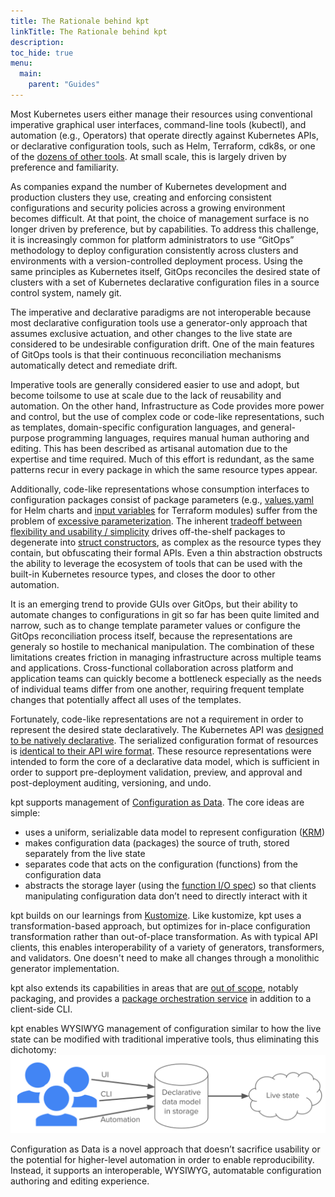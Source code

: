 ```yaml
---
title: The Rationale behind kpt
linkTitle: The Rationale behind kpt
description:
toc_hide: true
menu:
  main:
    parent: "Guides"
---
```


Most Kubernetes users either manage their resources using conventional imperative graphical user interfaces,
command-line tools (kubectl), and automation (e.g., Operators) that operate directly against Kubernetes APIs, or
declarative configuration tools, such as Helm, Terraform, cdk8s, or one of the
[dozens of other tools](https://docs.google.com/spreadsheets/d/1FCgqz1Ci7_VCz_wdh8vBitZ3giBtac_H8SBw4uxnrsE/edit#gid=0).
At small scale, this is largely driven by preference and familiarity.

As companies expand the number of Kubernetes development and production clusters they use, creating and enforcing
consistent configurations and security policies across a growing environment becomes difficult. At that point, the
choice of management surface is no longer driven by preference, but by capabilities. To address this challenge, it is
increasingly common for platform administrators to use “GitOps” methodology to deploy configuration consistently across
clusters and environments with a version-controlled deployment process. Using the same principles as Kubernetes itself,
GitOps reconciles the desired state of clusters with a set of Kubernetes declarative configuration files in a source
control system, namely git.   

The imperative and declarative paradigms are not interoperable because most declarative configuration tools use a
generator-only approach that assumes exclusive actuation, and other changes to the live state are considered to be
undesirable configuration drift. One of the main features of GitOps tools is that their continuous reconciliation
mechanisms automatically detect and remediate drift.

Imperative tools are generally considered easier to use and adopt, but become toilsome to use at scale due to the lack
of reusability and automation. On the other hand, Infrastructure as Code provides more power and control, but the use of
complex code or code-like representations, such as templates, domain-specific configuration languages, and
general-purpose programming languages, requires manual human authoring and editing. This has been described as artisanal
automation due to the expertise and time required. Much of this effort is redundant, as the same patterns recur in every
package in which the same resource types appear.

Additionally, code-like representations whose consumption interfaces to configuration packages consist of package
parameters (e.g., [values.yaml](https://helm.sh/docs/chart_template_guide/values_files/) for Helm charts and
[input variables](https://github.com/terraform-google-modules/terraform-google-kubernetes-engine#inputs) for Terraform
modules) suffer from the problem of
[excessive parameterization](https://github.com/kubernetes/design-proposals-archive/blob/main/architecture/declarative-application-management.md#parameterization-pitfalls).
The inherent
[tradeoff between flexibility and usability / simplicity](https://en.wikipedia.org/wiki/Flexibility%E2%80%93usability_tradeoff)
drives off-the-shelf packages to degenerate into
[struct constructors](https://docs.google.com/presentation/d/1w4fkDNcYjvxie4GRqYuoE1oLTybsZk1anLjirN1aVnc/edit?ts=5fc7e108&pli=1#slide=id.gaeddea60e5_1_173),
as complex as the resource types they contain, but obfuscating their formal APIs. Even a thin abstraction obstructs the
ability to leverage the ecosystem of tools that can be used with the built-in Kubernetes resource types, and closes the
door to other automation. 

It is an emerging trend to provide GUIs over GitOps, but their ability to automate changes to configurations in git so
far has been quite limited and narrow, such as to change template parameter values or configure the GitOps
reconciliation process itself, because the representations are generaly so hostile to mechanical manipulation. The
combination of these limitations creates friction in managing infrastructure across multiple teams and applications.
Cross-functional collaboration across platform and application teams can quickly become a bottleneck especially as the
needs of individual teams differ from one another, requiring frequent template changes that potentially affect all uses
of the templates.

Fortunately, code-like representations are not a requirement in order to represent the desired state declaratively. The
Kubernetes API was
[designed to be natively declarative](https://github.com/kubernetes/design-proposals-archive/blob/main/architecture/resource-management.md#declarative-configuration).
The serialized configuration format of resources is
[identical to their API wire format](https://github.com/kubernetes/design-proposals-archive/blob/main/architecture/declarative-application-management.md#configuration-using-rest-api-resource-specifications).
These resource representations were intended to form the core of a declarative data model, which is sufficient in order
to support pre-deployment validation, preview, and approval and post-deployment auditing, versioning, and undo. 

kpt supports management of
[Configuration as Data](https://github.com/kptdev/kpt/blob/main/docs/design-docs/06-config-as-data.md).
The core ideas are simple:

* uses a uniform, serializable data model to represent configuration
  ([KRM](https://github.com/kubernetes/design-proposals-archive/blob/main/architecture/resource-management.md))
* makes configuration data (packages) the source of truth, stored separately from the live state 
* separates code that acts on the configuration (functions) from the configuration data
* abstracts the storage layer (using the
  [function I/O spec](https://github.com/kubernetes-sigs/kustomize/blob/master/cmd/config/docs/api-conventions/functions-spec.md))
  so that clients manipulating configuration data don’t need to directly interact with it

kpt builds on our learnings from [Kustomize](https://kustomize.io). Like kustomize, kpt uses a transformation-based
approach, but optimizes for in-place configuration transformation rather than out-of-place transformation. As with
typical API clients, this enables interoperability of a variety of generators, transformers, and validators. One doesn't
need to make all changes through a monolithic generator implementation. 

kpt also extends its capabilities in areas that are
[out of scope](https://github.com/kubernetes/design-proposals-archive/blob/main/architecture/scope.md#examples-of-projects-and-areas-not-in-scope),
notably packaging, and provides a
[package orchestration service](https://github.com/kptdev/kpt/blob/main/docs/design-docs/07-package-orchestration.md)
in addition to a client-side CLI.

kpt enables WYSIWYG management of configuration similar to how the live state can be modified with traditional
imperative tools, thus eliminating this dichotomy:
<img src="https://raw.githubusercontent.com/kptdev/kpt/main/docs/design-docs/CaD%20Overview.svg">

Configuration as Data is a novel approach that doesn’t sacrifice usability or the potential for higher-level automation
in order to enable reproducibility. Instead, it supports an interoperable, WYSIWYG, automatable configuration authoring
and editing experience.

